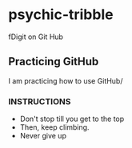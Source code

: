 # psychic-tribble
fDigit on Git Hub

## Practicing GitHub
I am practicing how to use GitHub/

### INSTRUCTIONS
- Don't stop till you get to the top
- Then, keep climbing.
- Never give up
